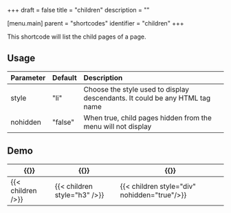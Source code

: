 +++
draft = false
title = "children"
description = ""

[menu.main]
parent = "shortcodes"
identifier = "children"
+++

This shortcode will list the child pages of a page.

## Usage

| Parameter | Default | Description |
|:--|:--|:--|
| style | "li" | Choose the style used to display descendants. It could be any HTML tag name |
| nohidden | "false" | When true, child pages hidden from the menu will not display |


## Demo

<table>
	<thead>
	<tr>
		<th>{{</* children */>}}</th>
		<th>{{</* children style="h3" */>}}</th>
		<th>{{</* children style="div" nohidden="true" */>}}</th>
	</tr>
	</thead>
	<tbody>
		<tr>
			<td>{{< children />}}</td>
			<td>{{< children style="h3" />}}</td>
			<td>{{< children style="div" nohidden="true"/>}}</td>
		</tr>
	</tbody>
</table>




